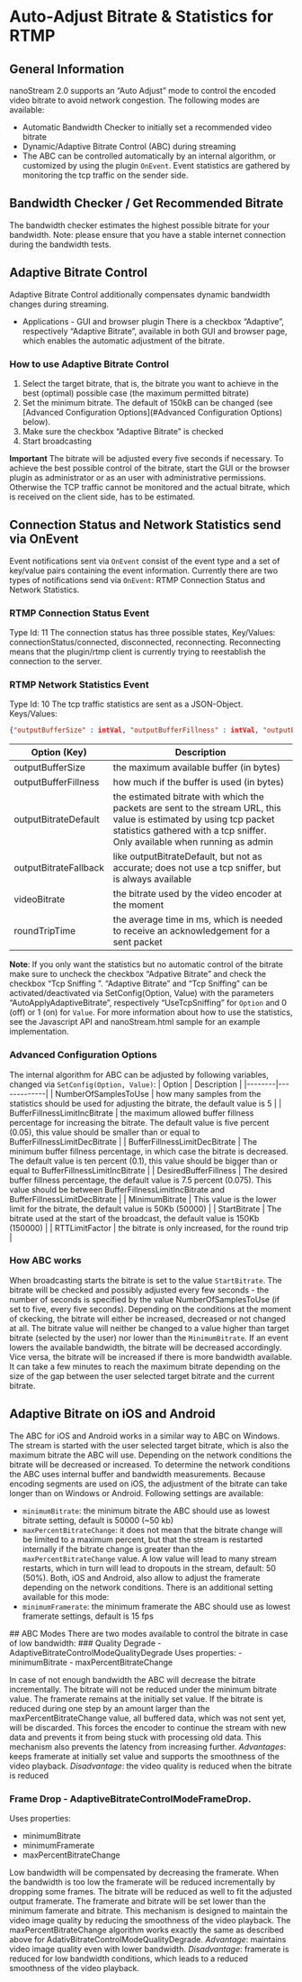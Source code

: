 # Auto-Adjust Bitrate & Statistics for RTMP
## General Information
nanoStream 2.0 supports an “Auto Adjust” mode to control the encoded video bitrate to avoid network congestion.
The following modes are available:
- Automatic Bandwidth Checker to initially set a recommended video bitrate
- Dynamic/Adaptive Bitrate Control (ABC) during streaming
- The ABC can be controlled automatically by an internal algorithm, or customized by using the plugin `OnEvent`. Event statistics are gathered by monitoring the tcp traffic on the sender side.

## Bandwidth Checker / Get Recommended Bitrate
The bandwidth checker estimates the highest possible bitrate for your bandwidth.
Note: please ensure that you have a stable internet connection during the bandwidth tests.

## Adaptive Bitrate Control
Adaptive Bitrate Control additionally compensates dynamic bandwidth changes during streaming.
- Applications - GUI and browser plugin
There is a checkbox “Adaptive”, respectively “Adaptive Bitrate”, available in both GUI and browser page, which enables the automatic adjustment of the bitrate.

### How to use Adaptive Bitrate Control
1. Select the target bitrate, that is, the bitrate you want to achieve in the best (optimal) possible case (the maximum permitted bitrate)
2. Set the minimum bitrate. The default of 150kB can be changed (see [Advanced Configuration Options](#Advanced Configuration Options) below).
3. Make sure the checkbox “Adaptive Bitrate” is checked
4. Start broadcasting

**Important**
The bitrate will be adjusted every five seconds if necessary.
To achieve the best possible control of the bitrate, start the GUI or the browser plugin as administrator or as an user with administrative permissions. Otherwise the TCP traffic cannot be monitored and the actual bitrate, which is received on the client side, has to be estimated.

## Connection Status and Network Statistics send via OnEvent
Event notifications sent via `OnEvent` consist of the event type and a set of key/value pairs containing the event information. Currently there are two types of notifications send via `OnEvent`: RTMP Connection Status and Network Statistics.

### RTMP Connection Status Event
Type Id: 11
The connection status has three possible states, Key/Values: connectionStatus/connected, disconnected, reconnecting.
Reconnecting means that the plugin/rtmp client is currently trying to reestablish the connection to the server.

### RTMP Network Statistics Event
Type Id: 10
The tcp traffic statistics are sent as a JSON-Object.
Keys/Values:
```json
{"outputBufferSize" : intVal, "outputBufferFillness" : intVal, "outputBitrateDefault" : intVal, "outputBitrateFallback" : intVal, "videoBitrate" : intVal, "roundTripTime" : intVal}
```
| Option (Key) | Description |
|-------|-------------|
| outputBufferSize | the maximum available buffer (in bytes) |
| outputBufferFillness | how much if the buffer is used (in bytes) |
| outputBitrateDefault | the estimated bitrate with which the packets are sent to the stream URL, this value is estimated by using tcp packet statistics gathered with a tcp sniffer. Only available when running as admin |
| outputBitrateFallback | like outputBitrateDefault, but not as accurate; does not use a tcp sniffer, but is always available |
| videoBitrate | the bitrate used by the video encoder at the moment |
| roundTripTime | the average time in ms, which is needed to receive an acknowledgement for a sent packet |

**Note**: If you only want the statistics but no automatic control of the bitrate make sure to uncheck the checkbox “Adpative Bitrate” and check the checkbox “Tcp Sniffing ”. “Adaptive Bitrate” and “Tcp Sniffing” can be activated/deactivated via SetConfig(Option, Value) with the parameters “AutoApplyAdaptiveBitrate”, respectively “UseTcpSniffing” for `Option` and 0 (off) or 1 (on) for `Value`.
For more information about how to use the statistics, see the Javascript API and nanoStream.html sample for an example implementation.

### Advanced Configuration Options
The internal algorithm for ABC can be adjusted by following variables, changed via `SetConfig(Option, Value)`:
| Option | Description |
|--------|-------------|
| NumberOfSamplesToUse | how many samples from the statistics should be used for adjusting the bitrate, the default value is 5 |
| BufferFillnessLimitIncBitrate | the maximum allowed buffer fillness percentage for increasing the bitrate. The default value is five percent (0.05), this value should be smaller than or equal to BufferFillnessLimitDecBitrate |
| BufferFillnessLimitDecBitrate | The minimum buffer fillness percentage, in which case the bitrate is decreased. The default value is ten percent (0.1), this value should be bigger than or equal to BufferFillnessLimitIncBitrate |
| DesiredBufferFillness | The desired buffer fillness percentage, the default value is 7.5 percent (0.075). This value should be between BufferFillnessLimitIncBitrate and BufferFillnessLimitDecBitrate |
| MinimumBitrate | This value is the lower limit for the bitrate, the default value is 50Kb (50000) |
| StartBitrate | The bitrate used at the start of the broadcast, the default value is 150Kb (150000) |
| RTTLimitFactor | the bitrate is only increased, for the round trip |
### How ABC works
When broadcasting starts the bitrate is set to the value `StartBitrate`. The bitrate will be checked and possibly adjusted every few seconds - the number of seconds is specified by the value NumberOfSamplesToUse (if set to five, every five seconds). Depending on the conditions at the moment of ckecking, the bitrate will either be increased, decreased or not changed at all. The bitrate value will neither be changed to a value higher than target bitrate (selected by the user) nor lower than the `MinimumBitrate`. If an event lowers the available bandwidth, the bitrate will be decreased accordingly. Vice versa, the bitrate will be increased if there is more bandwidth available. It can take a few minutes to reach the maximum bitrate depending on the size of the gap between the user selected target bitrate and the current bitrate.

## Adaptive Bitrate on iOS and Android
The ABC for iOS and Android works in a similar way to ABC on Windows.
The stream is started with the user selected target bitrate, which is also the maximum bitrate the ABC will use. Depending on the network conditions the bitrate will be decreased or increased. To determine the network conditions the ABC uses internal buffer and bandwidth measurements. Because encoding segments are used on iOS, the adjustment of the bitrate can take longer than on Windows or Android.
Following settings are available:
- `minimumBitrate`: the minimum bitrate the ABC should use as lowest bitrate setting, default is 50000 (~50 kb)
- `maxPercentBitrateChange`: it does not mean that the bitrate change will be limited to a maximum percent, but that the stream is restarted internally if the bitrate change is greater than the `maxPercentBitrateChange` value. A low value will lead to many stream restarts, which in turn will lead to dropouts in the stream, default: 50 (50%).
Both, iOS and Android, also allow to adjust the framerate depending on the network conditions. There is an additional setting available for this mode:
- `minimumFramerate`: the minimum framerate the ABC should use as lowest framerate settings, default is 15 fps
<a id="abc_modes">
## ABC Modes
There are two modes available to control the bitrate in case of low bandwidth:
### Quality Degrade - AdaptiveBitrateControlModeQualityDegrade
Uses properties:
- minimumBitrate
- maxPercentBitrateChange

In case of not enough bandwidth the ABC will decrease the bitrate incrementally. The bitrate will not be reduced under the minimum bitrate value. The framerate remains at the initially set value.
If the bitrate is reduced during one step by an amount larger than the maxPercentBitrateChange value, all buffered data, which was not sent yet, will be discarded. This forces the encoder to continue the stream with new data and prevents it from being stuck with processing old data. This mechanism also prevents the latency from increasing further.
*Advantages*: keeps framerate at initially set value and supports the smoothness of the video playback.
*Disadvantage*: the video quality is reduced when the bitrate is reduced

### Frame Drop - AdaptiveBitrateControlModeFrameDrop.
Uses properties:
- minimumBitrate
- minimumFramerate
- maxPercentBitrateChange

Low bandwidth will be compensated by decreasing the framerate. When the bandwidth is too low the framerate will be reduced incrementally by dropping some frames. The bitrate will be reduced as well to fit the adjusted output framerate. The framerate and bitrate will be set lower than the minimum famerate and bitrate. This mechanism is designed to maintain the video image quality by reducing the smoothness of the video playback.
The maxPercentBitrateChange algorithm works exactly the same as described above for AdativBitrateControlModeQualityDegrade.
*Advantage*: maintains video image quality even with lower bandwidth.
*Disadvantage*: framerate is reduced for low bandwidth conditions, which leads to a reduced smoothness of the video playback.
